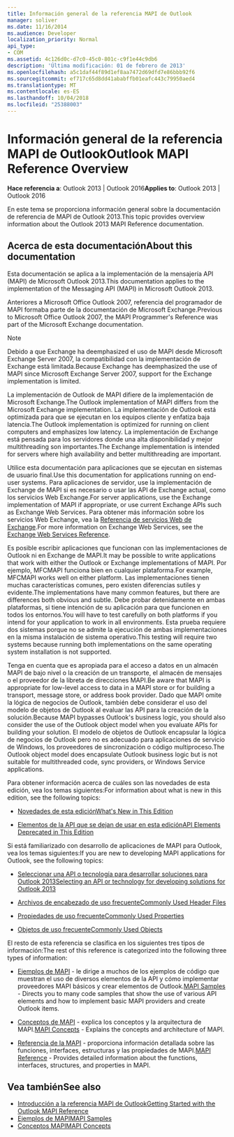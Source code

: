 ```yaml
---
title: Información general de la referencia MAPI de Outlook
manager: soliver
ms.date: 11/16/2014
ms.audience: Developer
localization_priority: Normal
api_type:
- COM
ms.assetid: 4c126d0c-d7c0-45c0-801c-c9f1e44c9db6
description: 'Última modificación: 01 de febrero de 2013'
ms.openlocfilehash: a5c1daf44f89d1ef8aa7472d69dfd7e86bbb92f6
ms.sourcegitcommit: ef717c65d8dd41ababffb01eafc443c79950aed4
ms.translationtype: MT
ms.contentlocale: es-ES
ms.lasthandoff: 10/04/2018
ms.locfileid: "25388003"
---
```

# <a name="outlook-mapi-reference-overview"></a><span data-ttu-id="d780c-103">Información general de la referencia MAPI de Outlook</span><span class="sxs-lookup"><span data-stu-id="d780c-103">Outlook MAPI Reference Overview</span></span>

<span data-ttu-id="d780c-104">**Hace referencia a**: Outlook 2013 | Outlook 2016</span><span class="sxs-lookup"><span data-stu-id="d780c-104">**Applies to**: Outlook 2013 | Outlook 2016</span></span> 
  
<span data-ttu-id="d780c-105">En este tema se proporciona información general sobre la documentación de referencia de MAPI de Outlook 2013.</span><span class="sxs-lookup"><span data-stu-id="d780c-105">This topic provides overview information about the Outlook 2013 MAPI Reference documentation.</span></span>
  
## <a name="about-this-documentation"></a><span data-ttu-id="d780c-106">Acerca de esta documentación</span><span class="sxs-lookup"><span data-stu-id="d780c-106">About this documentation</span></span>

<span data-ttu-id="d780c-107">Esta documentación se aplica a la implementación de la mensajería API (MAPI) de Microsoft Outlook 2013.</span><span class="sxs-lookup"><span data-stu-id="d780c-107">This documentation applies to the implementation of the Messaging API (MAPI) in Microsoft Outlook 2013.</span></span> 
  
<span data-ttu-id="d780c-108">Anteriores a Microsoft Office Outlook 2007, referencia del programador de MAPI formaba parte de la documentación de Microsoft Exchange.</span><span class="sxs-lookup"><span data-stu-id="d780c-108">Previous to Microsoft Office Outlook 2007, the MAPI Programmer's Reference was part of the Microsoft Exchange documentation.</span></span>
  
> [!NOTE]
> <span data-ttu-id="d780c-109">Debido a que Exchange ha deemphasized el uso de MAPI desde Microsoft Exchange Server 2007, la compatibilidad con la implementación de Exchange está limitada.</span><span class="sxs-lookup"><span data-stu-id="d780c-109">Because Exchange has deemphasized the use of MAPI since Microsoft Exchange Server 2007, support for the Exchange implementation is limited.</span></span> 
  
<span data-ttu-id="d780c-110">La implementación de Outlook de MAPI difiere de la implementación de Microsoft Exchange.</span><span class="sxs-lookup"><span data-stu-id="d780c-110">The Outlook implementation of MAPI differs from the Microsoft Exchange implementation.</span></span> <span data-ttu-id="d780c-111">La implementación de Outlook está optimizada para que se ejecutan en los equipos cliente y enfatiza baja latencia.</span><span class="sxs-lookup"><span data-stu-id="d780c-111">The Outlook implementation is optimized for running on client computers and emphasizes low latency.</span></span> <span data-ttu-id="d780c-112">La implementación de Exchange está pensada para los servidores donde una alta disponibilidad y mejor multithreading son importantes.</span><span class="sxs-lookup"><span data-stu-id="d780c-112">The Exchange implementation is intended for servers where high availability and better multithreading are important.</span></span>
  
<span data-ttu-id="d780c-113">Utilice esta documentación para aplicaciones que se ejecutan en sistemas de usuario final.</span><span class="sxs-lookup"><span data-stu-id="d780c-113">Use this documentation for applications running on end-user systems.</span></span> <span data-ttu-id="d780c-114">Para aplicaciones de servidor, use la implementación de Exchange de MAPI si es necesario o usar las API de Exchange actual, como los servicios Web Exchange.</span><span class="sxs-lookup"><span data-stu-id="d780c-114">For server applications, use the Exchange implementation of MAPI if appropriate, or use current Exchange APIs such as Exchange Web Services.</span></span> <span data-ttu-id="d780c-115">Para obtener más información sobre los servicios Web Exchange, vea la [Referencia de servicios Web de Exchange](https://msdn.microsoft.com/library/bb204119.aspx).</span><span class="sxs-lookup"><span data-stu-id="d780c-115">For more information on Exchange Web Services, see the [Exchange Web Services Reference](https://msdn.microsoft.com/library/bb204119.aspx).</span></span>
  
<span data-ttu-id="d780c-116">Es posible escribir aplicaciones que funcionan con las implementaciones de Outlook ni en Exchange de MAPI.</span><span class="sxs-lookup"><span data-stu-id="d780c-116">It may be possible to write applications that work with either the Outlook or Exchange implementations of MAPI.</span></span> <span data-ttu-id="d780c-117">Por ejemplo, MFCMAPI funciona bien en cualquier plataforma.</span><span class="sxs-lookup"><span data-stu-id="d780c-117">For example, MFCMAPI works well on either platform.</span></span> <span data-ttu-id="d780c-118">Las implementaciones tienen muchas características comunes, pero existen diferencias sutiles y evidente.</span><span class="sxs-lookup"><span data-stu-id="d780c-118">The implementations have many common features, but there are differences both obvious and subtle.</span></span> <span data-ttu-id="d780c-119">Debe probar detenidamente en ambas plataformas, si tiene intención de su aplicación para que funcionen en todos los entornos.</span><span class="sxs-lookup"><span data-stu-id="d780c-119">You will have to test carefully on both platforms if you intend for your application to work in all environments.</span></span> <span data-ttu-id="d780c-120">Esta prueba requiere dos sistemas porque no se admite la ejecución de ambas implementaciones en la misma instalación de sistema operativo.</span><span class="sxs-lookup"><span data-stu-id="d780c-120">This testing will require two systems because running both implementations on the same operating system installation is not supported.</span></span>
  
<span data-ttu-id="d780c-121">Tenga en cuenta que es apropiada para el acceso a datos en un almacén MAPI de bajo nivel o la creación de un transporte, el almacén de mensajes o el proveedor de la libreta de direcciones MAPI.</span><span class="sxs-lookup"><span data-stu-id="d780c-121">Be aware that MAPI is appropriate for low-level access to data in a MAPI store or for building a transport, message store, or address book provider.</span></span> <span data-ttu-id="d780c-122">Dado que MAPI omite la lógica de negocios de Outlook, también debe considerar el uso del modelo de objetos de Outlook al evaluar las API para la creación de la solución.</span><span class="sxs-lookup"><span data-stu-id="d780c-122">Because MAPI bypasses Outlook's business logic, you should also consider the use of the Outlook object model when you evaluate APIs for building your solution.</span></span> <span data-ttu-id="d780c-123">El modelo de objetos de Outlook encapsular la lógica de negocios de Outlook pero no es adecuado para aplicaciones de servicio de Windows, los proveedores de sincronización o código multiproceso.</span><span class="sxs-lookup"><span data-stu-id="d780c-123">The Outlook object model does encapsulate Outlook business logic but is not suitable for multithreaded code, sync providers, or Windows Service applications.</span></span>
  
<span data-ttu-id="d780c-124">Para obtener información acerca de cuáles son las novedades de esta edición, vea los temas siguientes:</span><span class="sxs-lookup"><span data-stu-id="d780c-124">For information about what is new in this edition, see the following topics:</span></span>
  
- [<span data-ttu-id="d780c-125">Novedades de esta edición</span><span class="sxs-lookup"><span data-stu-id="d780c-125">What's New in This Edition</span></span>](what-s-new-in-this-edition.md)
    
- [<span data-ttu-id="d780c-126">Elementos de la API que se dejan de usar en esta edición</span><span class="sxs-lookup"><span data-stu-id="d780c-126">API Elements Deprecated in This Edition</span></span>](api-elements-deprecated-in-this-edition.md)
    
<span data-ttu-id="d780c-127">Si está familiarizado con desarrollo de aplicaciones de MAPI para Outlook, vea los temas siguientes:</span><span class="sxs-lookup"><span data-stu-id="d780c-127">If you are new to developing MAPI applications for Outlook, see the following topics:</span></span>
  
- [<span data-ttu-id="d780c-128">Seleccionar una API o tecnología para desarrollar soluciones para Outlook 2013</span><span class="sxs-lookup"><span data-stu-id="d780c-128">Selecting an API or technology for developing solutions for Outlook 2013</span></span>](https://msdn.microsoft.com/library/jj900714.aspx)
    
- [<span data-ttu-id="d780c-129">Archivos de encabezado de uso frecuente</span><span class="sxs-lookup"><span data-stu-id="d780c-129">Commonly Used Header Files</span></span>](commonly-used-header-files.md)
    
- [<span data-ttu-id="d780c-130">Propiedades de uso frecuente</span><span class="sxs-lookup"><span data-stu-id="d780c-130">Commonly Used Properties</span></span>](commonly-used-properties.md)
    
- [<span data-ttu-id="d780c-131">Objetos de uso frecuente</span><span class="sxs-lookup"><span data-stu-id="d780c-131">Commonly Used Objects</span></span>](commonly-used-objects.md)
    
<span data-ttu-id="d780c-132">El resto de esta referencia se clasifica en los siguientes tres tipos de información:</span><span class="sxs-lookup"><span data-stu-id="d780c-132">The rest of this reference is categorized into the following three types of information:</span></span>
  
- <span data-ttu-id="d780c-133">[Ejemplos de MAPI](mapi-samples.md) - le dirige a muchos de los ejemplos de código que muestran el uso de diversos elementos de la API y cómo implementar proveedores MAPI básicos y crear elementos de Outlook.</span><span class="sxs-lookup"><span data-stu-id="d780c-133">[MAPI Samples](mapi-samples.md) - Directs you to many code samples that show the use of various API elements and how to implement basic MAPI providers and create Outlook items.</span></span> 
    
- <span data-ttu-id="d780c-134">[Conceptos de MAPI](mapi-concepts.md) - explica los conceptos y la arquitectura de MAPI.</span><span class="sxs-lookup"><span data-stu-id="d780c-134">[MAPI Concepts](mapi-concepts.md) - Explains the concepts and architecture of MAPI.</span></span> 
    
- <span data-ttu-id="d780c-135">[Referencia de la MAPI](mapi-reference.md) - proporciona información detallada sobre las funciones, interfaces, estructuras y las propiedades de MAPI.</span><span class="sxs-lookup"><span data-stu-id="d780c-135">[MAPI Reference](mapi-reference.md) - Provides detailed information about the functions, interfaces, structures, and properties in MAPI.</span></span> 
    
## <a name="see-also"></a><span data-ttu-id="d780c-136">Vea también</span><span class="sxs-lookup"><span data-stu-id="d780c-136">See also</span></span>

- [<span data-ttu-id="d780c-137">Introducción a la referencia MAPI de Outlook</span><span class="sxs-lookup"><span data-stu-id="d780c-137">Getting Started with the Outlook MAPI Reference</span></span>](getting-started-with-the-outlook-mapi-reference.md)
- [<span data-ttu-id="d780c-138">Ejemplos de MAPI</span><span class="sxs-lookup"><span data-stu-id="d780c-138">MAPI Samples</span></span>](mapi-samples.md)
- [<span data-ttu-id="d780c-139">Conceptos MAPI</span><span class="sxs-lookup"><span data-stu-id="d780c-139">MAPI Concepts</span></span>](mapi-concepts.md)

